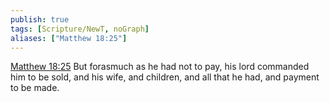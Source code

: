 ```yaml
---
publish: true
tags: [Scripture/NewT, noGraph]
aliases: ["Matthew 18:25"]
---
```

[Matthew 18:25](https://churchofjesuschrist.org/study/scriptures/nt/matt/18?lang=eng&id=p25#p25) But forasmuch as he had not to pay, his lord commanded him to be sold, and his wife, and children, and all that he had, and payment to be made.
